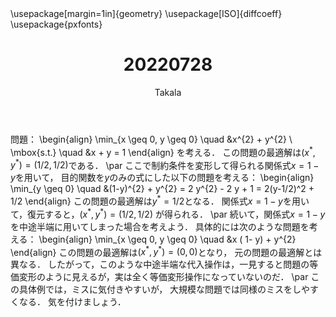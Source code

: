 ﻿---
title: 20220728
yesterday: 20220727
tomorrow: 20220729
days: 944
author: Takala
header-includes:
  - \usepackage[margin=1in]{geometry}
  - \usepackage[ISO]{diffcoeff}
  - \usepackage{pxfonts}
---


問題：
\begin{align}
	\min_{x \geq 0, y  \geq 0} \quad &x^{2} + y^{2}
	\\
	\mbox{s.t.} \quad &x + y = 1
\end{align}
を考える．
この問題の最適解は$(x^{\ast}, y^{\ast}) = (1/2, 1/2)$である．
\par
ここで制約条件を変形して得られる関係式$x =  1 - y$を用いて，
目的関数を$y$のみの式にした以下の問題を考える：
\begin{align}
	\min_{y  \geq 0} \quad &(1-y)^{2} + y^{2} = 2 y^{2} - 2 y + 1 = 2(y-1/2)^2 + 1/2
\end{align}
この問題の最適解は$y^{\ast} = 1/2$となる．
関係式$x =  1 - y$を用いて，復元すると，$(x^{\ast}, y^{\ast}) = (1/2, 1/2)$
が得られる．
\par
続いて，関係式$x =  1 - y$を中途半端に用いてしまった場合を考えよう．
具体的には次のような問題を考える：
\begin{align}
	\min_{x \geq 0, y \geq 0} \quad &x ( 1- y) + y^{2}
\end{align}
この問題の最適解は$(x^{\ast}, y^{\ast}) = (0, 0)$となり，
元の問題の最適解とは異なる．
したがって，このような中途半端な代入操作は，一見すると問題の等価変形のように見えるが，実は全く等価変形操作になっていないのだ．
\par
この具体例では，ミスに気付きやすいが，
大規模な問題では同様のミスをしやすくなる．
気を付けましょう．